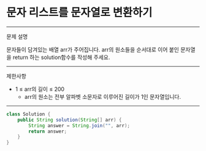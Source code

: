 # 문자 리스트를 문자열로 변환하기
---
문제 설명

문자들이 담겨있는 배열 arr가 주어집니다. arr의 원소들을 순서대로 이어 붙인 문자열을 return 하는 solution함수를 작성해 주세요.

---
제한사항

- 1 ≤ arr의 길이 ≤ 200
    - arr의 원소는 전부 알파벳 소문자로 이루어진 길이가 1인 문자열입니다.


---
``` Java
class Solution {
    public String solution(String[] arr) {
        String answer = String.join("", arr);
        return answer;
    }
}
```

